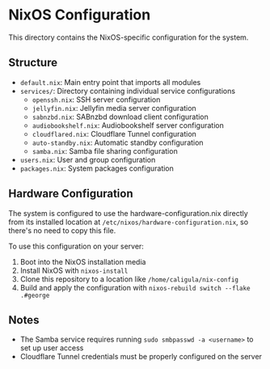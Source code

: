 # NixOS Configuration

This directory contains the NixOS-specific configuration for the system.

## Structure

- `default.nix`: Main entry point that imports all modules
- `services/`: Directory containing individual service configurations
  - `openssh.nix`: SSH server configuration
  - `jellyfin.nix`: Jellyfin media server configuration
  - `sabnzbd.nix`: SABnzbd download client configuration
  - `audiobookshelf.nix`: Audiobookshelf server configuration
  - `cloudflared.nix`: Cloudflare Tunnel configuration
  - `auto-standby.nix`: Automatic standby configuration
  - `samba.nix`: Samba file sharing configuration
- `users.nix`: User and group configuration
- `packages.nix`: System packages configuration

## Hardware Configuration

The system is configured to use the hardware-configuration.nix directly from its installed location at `/etc/nixos/hardware-configuration.nix`, so there's no need to copy this file.

To use this configuration on your server:

1. Boot into the NixOS installation media
2. Install NixOS with `nixos-install`
3. Clone this repository to a location like `/home/caligula/nix-config`
4. Build and apply the configuration with `nixos-rebuild switch --flake .#george`

## Notes

- The Samba service requires running `sudo smbpasswd -a <username>` to set up user access
- Cloudflare Tunnel credentials must be properly configured on the server